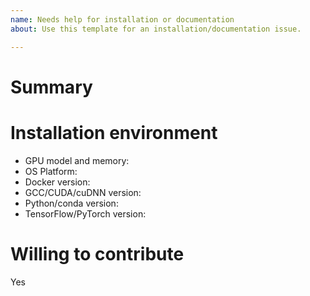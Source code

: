 ```yaml
---
name: Needs help for installation or documentation
about: Use this template for an installation/documentation issue.

---
```


# Summary

# Installation environment
- GPU model and memory:
- OS Platform:
- Docker version:
- GCC/CUDA/cuDNN version:
- Python/conda version:
- TensorFlow/PyTorch version:

# Willing to contribute

Yes

